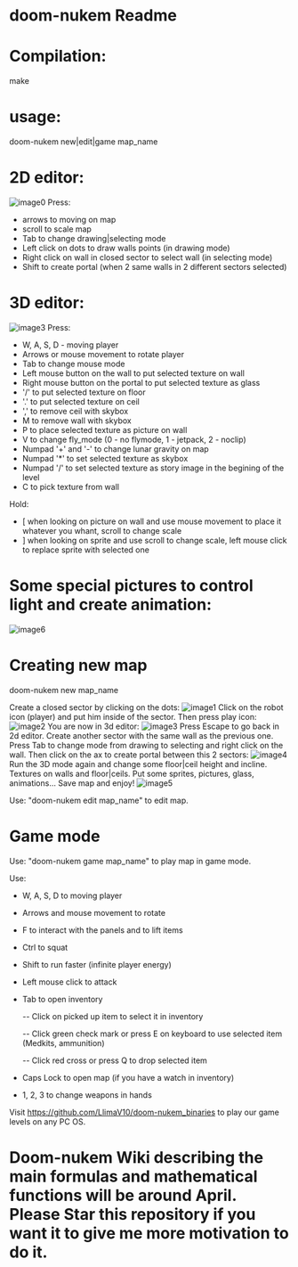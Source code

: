 # doom-nukem Readme

# Compilation:
make

# usage:
doom-nukem new|edit|game map_name

# 2D editor:
![image0](https://raw.githubusercontent.com/LlimaV10/doom-nukem_v2/master/README_images/0.jpg)
Press:
 - arrows to moving on map
 - scroll to scale map
 - Tab to change drawing|selecting mode
 - Left click on dots to draw walls points (in drawing mode)
 - Right click on wall in closed sector to select wall (in selecting mode)
 - Shift to create portal (when 2 same walls in 2 different sectors selected)

# 3D editor:
![image3](https://raw.githubusercontent.com/LlimaV10/doom-nukem_v2/master/README_images/3.jpg)
Press:
 - W, A, S, D - moving player
 - Arrows or mouse movement to rotate player
 - Tab to change mouse mode
 - Left mouse button on the wall to put selected texture on wall
 - Right mouse button on the portal to put selected texture as glass
 - '/' to put selected texture on floor
 - '.' to put selected texture on ceil
 - ',' to remove ceil with skybox
 - M to remove wall with skybox
 - P to place selected texture as picture on wall
 - V to change fly_mode (0 - no flymode, 1 - jetpack, 2 - noclip)
 - Numpad '+' and '-' to change lunar gravity on map
 - Numpad '*' to set selected texture as skybox
 - Numpad '/' to set selected texture as story image in the begining of the level
 - C to pick texture from wall

Hold:
 - [ when looking on picture on wall and use mouse movement to place it whatever you whant, scroll to change scale
 - ] when looking on sprite and use scroll to change scale, left mouse click to replace sprite with selected one
 
# Some special pictures to control light and create animation:
![image6](https://raw.githubusercontent.com/LlimaV10/doom-nukem_v2/master/README_images/6.jpg)
 
# Creating new map
doom-nukem new map_name

Create a closed sector by clicking on the dots:
![image1](https://raw.githubusercontent.com/LlimaV10/doom-nukem_v2/master/README_images/1.jpg)
Click on the robot icon (player) and put him inside of the sector. Then press play icon:
![image2](https://raw.githubusercontent.com/LlimaV10/doom-nukem_v2/master/README_images/2.jpg)
You are now in 3d editor:
![image3](https://raw.githubusercontent.com/LlimaV10/doom-nukem_v2/master/README_images/3.jpg)
Press Escape to go back in 2d editor. Create another sector with the same wall as the previous one.
Press Tab to change mode from drawing to selecting and right click on the wall. Then click on the ax to create portal
between this 2 sectors:
![image4](https://raw.githubusercontent.com/LlimaV10/doom-nukem_v2/master/README_images/4.jpg)
Run the 3D mode again and change some floor|ceil height and incline. Textures on walls and floor|ceils.
Put some sprites, pictures, glass, animations...
Save map and enjoy!
![image5](https://raw.githubusercontent.com/LlimaV10/doom-nukem_v2/master/README_images/5.jpg)

 Use: "doom-nukem edit map_name" to edit map.
 
 # Game mode
 Use: "doom-nukem game map_name" to play map in game mode.
 
Use:
 - W, A, S, D to moving player
 - Arrows and mouse movement to rotate
 - F to interact with the panels and to lift items
 - Ctrl to squat
 - Shift to run faster (infinite player energy)
 - Left mouse click to attack
 - Tab to open inventory
 
	-- Click on picked up item to select it in inventory
 
	-- Click green check mark or press E on keyboard to use selected item (Medkits, ammunition)
 
	-- Click red cross or press Q to drop selected item
 
 - Caps Lock to open map (if you have a watch in inventory)
 - 1, 2, 3 to change weapons in hands

Visit https://github.com/LlimaV10/doom-nukem_binaries to play our game levels on any PC OS.

# Doom-nukem Wiki describing the main formulas and mathematical functions will be around April. Please Star this repository if you want it to give me more motivation to do it.
